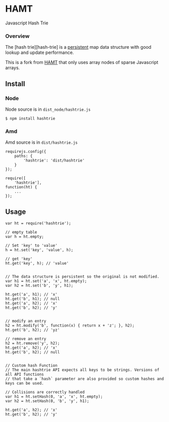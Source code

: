 # HAMT
Javascript Hash Trie

### Overview
The [hash trie][hash-trie] is a [persistent][persistent]
map data structure with good lookup and update performance.

This is a fork from [HAMT][hamt] that only uses array nodes of sparse Javascript
arrays.

## Install

### Node
Node source is in `dist_node/hashtrie.js`

```
$ npm install hashtrie
```

### Amd
Amd source is in `dist/hashtrie.js`

```
requirejs.config({
    paths: {
        'hashtrie': 'dist/hashtrie'
    }
});

require([
    'hashtrie'],
function(ht) {
    ...
});
```

## Usage

```
var ht = require('hashtrie');

// empty table
var h = ht.empty;

// Set 'key' to 'value'
h = ht.set('key', 'value', h);

// get 'key'
ht.get('key', h); // 'value'


// The data structure is persistent so the original is not modified.
var h1 = ht.set('a', 'x', ht.empty);
var h2 = ht.set('b', 'y', h1);

ht.get('a', h1); // 'x'
ht.get('b', h1); // null
ht.get('a', h2); // 'x'
ht.get('b', h2); // 'y'


// modify an entry
h2 = ht.modify('b', function(x) { return x + 'z'; }, h2);
ht.get('b', h2); // 'yz'

// remove an entry
h2 = ht.remove('y', h2);
ht.get('a', h2); // 'x'
ht.get('b', h2); // null


// Custom hash Function
// The main hashtrie API expects all keys to be strings. Versions of all API functions
// that take a `hash` parameter are also provided so custom hashes and keys can be used.

// Collisions are correctly handled
var h1 = ht.setHash(0, 'a', 'x', ht.empty);
var h2 = ht.setHash(0, 'b', 'y', h1);

ht.get('a', h2); // 'x'
ht.get('b', h2); // 'y'
```


[hamt]: https://github.com/mattbierner/hamt
[pdata]: https://github.com/exclipy/pdata
[hash-array-mapped-trie]: http://en.wikipedia.org/wiki/Hash_array_mapped_trie
[persistent]: http://en.wikipedia.org/wiki/Persistent_data_structure